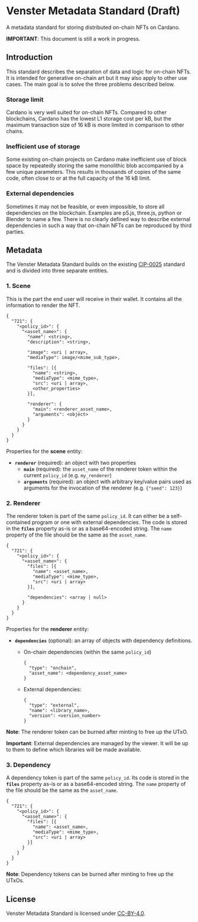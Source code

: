 # Venster Metadata Standard (Draft)
A metadata standard for storing distributed on-chain NFTs on Cardano.

**IMPORTANT**: This document is still a work in progress. 

## Introduction
This standard describes the separation of data and logic for on-chain NFTs. It
is intended for generative on-chain art but it may also apply to other use
cases. The main goal is to solve the three problems described below.

### Storage limit
Cardano is very well suited for on-chain NFTs. Compared to other blockchains,
Cardano has the lowest L1 storage cost per kB, but the maximum transaction size
of 16 kB is more limited in comparison to other chains.

### Inefficient use of storage
Some existing on-chain projects on Cardano make inefficient use of block space
by repeatedly storing the same monolithic blob accompanied by a few unique
parameters. This results in thousands of copies of the same code, often close to
or at the full capacity of the 16 kB limit.

### External dependencies
Sometimes it may not be feasible, or even impossible, to store all dependencies
on the blockchain. Examples are p5.js, three.js, python or Blender to name a
few. There is no clearly defined way to describe external dependencies in such a
way that on-chain NFTs can be reproduced by third parties.

## Metadata
The Venster Metadata Standard builds on the existing
[CIP-0025](https://github.com/cardano-foundation/CIPs/tree/master/CIP-0025)
standard and is divided into three separate entities.

### 1. Scene
This is the part the end user will receive in their wallet. It contains all the
information to render the NFT.

```
{
  "721": {
    "<policy_id>": {
      "<asset_name>": {
        "name": <string>,
        "description": <string>,

        "image": <uri | array>,
        "mediaType": image/<mime_sub_type>,
        
        "files": [{
          "name": <string>,
          "mediaType": <mime_type>,
          "src": <uri | array>,
          <other_properties>
        }],

        "renderer": {
          "main": <renderer_asset_name>,
          "arguments": <object>
        }
      }
    }
  }
}
```

Properties for the **scene** entity:
- **`renderer`** (required): an object with two properties
  - **`main`** (required): the `asset_name` of the renderer token within the
    current `policy_id` (e.g. `my_renderer`)
  - **`arguments`** (required): an object with arbitrary key/value pairs used as
    arguments for the invocation of the renderer (e.g. `{"seed": 123}`)

### 2. Renderer
The renderer token is part of the same `policy_id`. It can either be a
self-contained program or one with external dependencies. The code is stored in
the **`files`** property as-is or as a base64-encoded string. The `name`
property of the file should be the same as the `asset_name`.

```
{
  "721": {
    "<policy_id>": {
      "<asset_name>": {
        "files": [{
          "name": <asset_name>,
          "mediaType": <mime_type>,
          "src": <uri | array>
        }],

        "dependencies": <array | null>
      }
    }
  }
}
```

Properties for the **renderer** entity:
- **`dependencies`** (optional): an array of objects with dependency
  definitions.
  - On-chain dependencies (within the same `policy_id`)

    ```
    {
      "type": "onchain",
      "asset_name": <dependency_asset_name>
    }
    ```
  - External dependencies:
    ```
    {
      "type": "external",
      "name": <library_name>,
      "version": <version_number>
    }
    ```

**Note**: The renderer token can be burned after minting to free up the UTxO.

**Important**: External dependencies are managed by the viewer. It will be up to
them to define which libraries will be made available.

### 3. Dependency
A dependency token is part of the same `policy_id`. Its code is stored in the
**`files`** property as-is or as a base64-encoded string. The `name` property of
the file should be the same as the `asset_name`.

```
{
  "721": {
    "<policy_id>": {
      "<asset_name>": {
        "files": [{
          "name": <asset_name>,
          "mediaType": <mime_type>,
          "src": <uri | array>
        }]
      }
    }
  }
}
```

**Note**: Dependency tokens can be burned after minting to free up the UTxOs.

## License
Venster Metadata Standard is licensed under
[CC-BY-4.0](https://creativecommons.org/licenses/by/4.0/legalcode).
